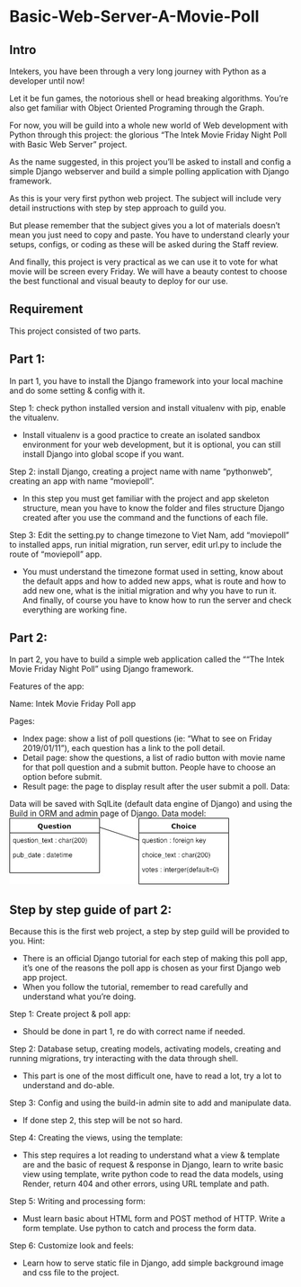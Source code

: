 # Basic-Web-Server-A-Movie-Poll

## Intro
Intekers, you have been through a very long journey with Python as a developer until now!

Let it be fun games, the notorious shell or head breaking algorithms. You’re also get familiar with Object Oriented Programing through the Graph.

For now, you will be guild into a whole new world of Web development with Python through this project: the glorious “The Intek Movie Friday Night Poll with Basic Web Server” project.

As the name suggested, in this project you’ll be asked to install and config a simple Django webserver and build a simple polling application with Django framework.

As this is your very first python web project. The subject will include very detail instructions with step by step approach to guild you.

But please remember that the subject gives you a lot of materials doesn’t mean you just need to copy and paste. You have to understand clearly your setups, configs, or coding as these will be asked during the Staff review.

And finally, this project is very practical as we can use it to vote for what movie will be screen every Friday. We will have a beauty contest to choose the best functional and visual beauty to deploy for our use.

## Requirement
This project consisted of two parts.


## Part 1:
In part 1, you have to install the Django framework into your local machine and do some setting & config with it.

Step 1: check python installed version and install vitualenv with pip, enable the vitualenv.

  - Install vitualenv is a good practice to create an isolated sandbox environment for your web development, but it is optional, you can still install Django into global scope if you want.

Step 2: install Django, creating a project name with name “pythonweb”, creating an app with name “moviepoll”.

  - In this step you must get familiar with the project and app skeleton structure, mean you have to know the folder and files structure Django created after you use the command and the functions of each file.

Step 3: Edit the setting.py to change timezone to Viet Nam, add “moviepoll” to installed apps, run initial migration, run server, edit url.py to include the route of “moviepoll” app.

  - You must understand the timezone format used in setting, know about the default apps and how to added new apps, what is route and how to add new one, what is the initial migration and why you have to run it. And finally, of course you have to know how to run the server and check everything are working fine.


## Part 2:
In part 2, you have to build a simple web application called the ““The Intek Movie Friday Night Poll” using Django framework.

Features of the app:

Name: Intek Movie Friday Poll app

Pages:

  - Index page: show a list of poll questions (ie: “What to see on Friday 2019/01/11”), each question has a link to the poll detail.
  - Detail page: show the questions, a list of radio button with movie name for that poll question and a submit button. People have to choose an option before submit.
  - Result page: the page to display result after the user submit a poll.
Data:

Data will be saved with SqlLite (default data engine of Django) and using the Build in ORM and admin page of Django.
Data model:
![](resource/poll_app_data_model.jpg)

## Step by step guide of part 2:
Because this is the first web project, a step by step guild will be provided to you. Hint:

  - There is an official Django tutorial for each step of making this poll app, it’s one of the reasons the poll app is chosen as your first Django web app project.
  - When you follow the tutorial, remember to read carefully and understand what you’re doing.

Step 1: Create project & poll app:

  - Should be done in part 1, re do with correct name if needed.

Step 2: Database setup, creating models, activating models, creating and running migrations, try interacting with the data through shell.

  - This part is one of the most difficult one, have to read a lot, try a lot to understand and do-able.

Step 3: Config and using the build-in admin site to add and manipulate data.

  - If done step 2, this step will be not so hard.

Step 4: Creating the views, using the template:

  - This step requires a lot reading to understand what a view & template are and the basic of request & response in Django, learn to write basic view using template, write python code to read the data models, using Render, return 404 and other errors, using URL template and path.

Step 5: Writing and processing form:

  - Must learn basic about HTML form and POST method of HTTP. Write a form template. Use python to catch and process the form data.

Step 6: Customize look and feels:

- Learn how to serve static file in Django, add simple background image and css file to the project.
